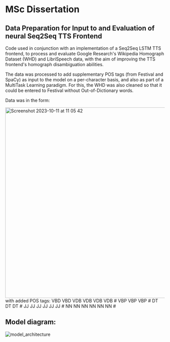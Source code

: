 # MSc Dissertation 
## Data Preparation for Input to and Evaluation of neural Seq2Seq TTS Frontend 
Code used in conjunction with an implementation of a Seq2Seq LSTM TTS frontend, to process and evaluate Google Research's Wikipedia Homograph Dataset (WHD) and LibriSpeech data, with the aim of improving the TTS frontend's homograph disambiguation abilities.

The data was processed to add supplementary POS tags (from Festival and SpaCy) as input to the model on a per-character basis, and also as part of a MultiTask Learning paradigm.
For this, the WHD was also cleaned so that it could be entered to Festival without Out-of-Dictionary words.

Data was in the form:

 <img width="600" alt="Screenshot 2023-10-11 at 11 05 42" src="https://github.com/eilishnewmark/msc_diss/assets/116748480/9a44d0df-7d5c-4dd2-8e32-a43365c7f5e1">
with added POS tags:
VBD VBD VDB VDB VDB VDB # VBP VBP VBP # DT DT DT # JJ JJ JJ JJ JJ JJ # NN NN NN NN NN NN #

## Model diagram:
![model_architecture](https://github.com/eilishnewmark/msc_diss/assets/116748480/d02f1802-416c-4e0a-bddc-ffe75879efe6)
